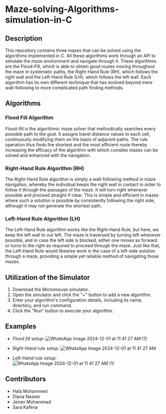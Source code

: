 # Maze-solving-Algorithms-simulation-in-C

## Description
This repository contains three mazes that can be solved using the algorithms implemented in C. All these algorithms work through an API to simulate the maze environment and navigate through it. These algorithms are the Flood-Fill, which is able to obtain good routes moving throughout the maze in systematic paths, the Right-Hand Rule (RH), which follows the right wall and the Left-Hand Rule (LH), which follows the left wall. Each algorithm has its own different technique that has evolved beyond mere wall-following to more complicated path finding methods.

## Algorithms

### Flood Fill Algorithm
Flood-fill is the algorithmic maze solver that methodically searches every possible path to the goal. It assigns travel distance values to each cell, continuously modifying them on the basis of adjacent paths. The rule operation thus finds the shortest and the most efficient route thereby increasing the efficacy of the algorithm with which complex mazes can be solved and enhanced with the navigation.

### Right-Hand Rule Algorithm (RH)
The Right-Hand Rule algorithm is simply a wall-following method in maze navigation, whereby the individual keeps the right wall in contact in order to follow it through the passages of the maze. It will turn right whenever possible and proceed straight if clear. This is simple and efficient in mazes where such a solution is possible by consistently following the right side, although it may not generate the shortest path.

### Left-Hand Rule Algorithm (LH)
The Left-Hand Rule algorithm works like the Right-Hand Rule, but here, we keep the left wall to our left. The maze is traversed by turning left whenever possible, and in case the left side is blocked, either one moves as forward or turns to the right as required to proceed through the maze. Just like that, the Left-Hand Rule would likewise work in the case of a left-side solution through a maze, providing a simple yet reliable method of navigating those mazes.


## Utilization of the Simulator
1. Download the Micromouse simulator.  
2. Open the simulator and click the "+" button to add a new algorithm.  
3. Enter your algorithm's configuration details, including its name, directory, and run command.  
4. Click the "Run" button to execute your algorithm.

## Examples
- _Flood fill setup:_
  ![WhatsApp Image 2024-12-01 at 11 41 27 AM (1)](https://github.com/user-attachments/assets/86f5010d-0abb-4627-b983-244b97249bdf)

- _Right-Hand rule setup:_
  ![WhatsApp Image 2024-12-01 at 11 41 27 AM](https://github.com/user-attachments/assets/dad2f77c-1d69-4138-ab33-e98baad9d9f3)

- _Left-Hand rule setup:_  
![WhatsApp Image 2024-12-01 at 11 41 27 AM (1)](https://github.com/user-attachments/assets/6e2ff187-a1c2-413c-8894-f72a9fa0b9ca)

## Contributors
- Hala Mohammed  
- Diana Naseer  
- Jenan Mohammad  
- Sara Kafena
